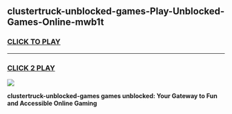 
## clustertruck-unblocked-games-Play-Unblocked-Games-Online-mwb1t
<h3>
<a href="https://premium76.site?title=clustertruck-unblocked-games&ref=25A">CLICK TO PLAY</a></h3>
<hr>

<h3>
<a href="https://premium76.site?title=clustertruck-unblocked-games&ref=25A">CLICK 2 PLAY</a>
  
</h3>

<a href="https://premium76.site?title=clustertruck-unblocked-games&ref=25A"><img src="https://clearcache.store/games.png"></a>


**clustertruck-unblocked-games games unblocked: Your Gateway to Fun and Accessible Online Gaming**
